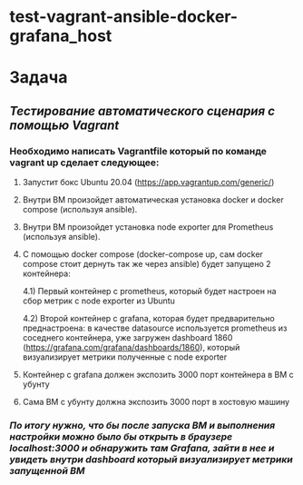 # test-vagrant-ansible-docker-grafana_host

# Задача
## _Тестирование автоматического сценария с помощью Vagrant_

### Необходимо написать Vagrantfile который по команде vagrant up сделает следующее:
1) Запустит бокс Ubuntu 20.04 (https://app.vagrantup.com/generic/)
2) Внутри ВМ произойдет автоматическая установка docker и docker compose (используя ansible).
3) Внутри ВМ произойдет установка node exporter для Prometheus (используя ansible).
4) С помощью docker compose (docker-compose up, сам docker compose стоит дернуть так же через ansible) будет запущено 2 контейнера:
    
    4.1) Первый контейнер с prometheus, который будет настроен на сбор метрик с node exporter из Ubuntu

    4.2) Второй контейнер с grafana, которая будет предварительно преднастроена: в качестве datasource используется prometheus из соседнего контейнера, уже загружен dashboard 1860 (https://grafana.com/grafana/dashboards/1860), который визуализирует метрики полученные с node exporter

5) Контейнер с grafana должен экспозить 3000 порт контейнера в ВМ с убунту

6) Сама ВМ с убунту должна экспозить 3000 порт в хостовую машину
 
### **_По итогу нужно, что бы после запуска ВМ и выполнения настройки можно было бы открыть в браузере localhost:3000 и обнаружить там Grafana, зайти в нее и увидеть внутри dashboard который визуализирует метрики запущенной ВМ_**